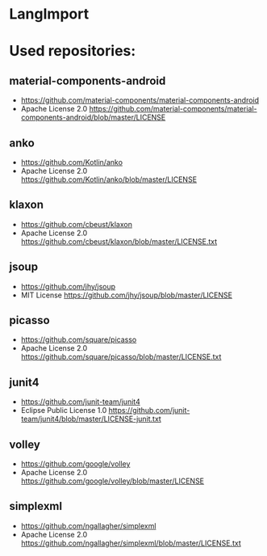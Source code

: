 # LangImport

# Used repositories:
## material-components-android 
* https://github.com/material-components/material-components-android
* Apache License 2.0 https://github.com/material-components/material-components-android/blob/master/LICENSE

## anko
* https://github.com/Kotlin/anko
* Apache License 2.0 https://github.com/Kotlin/anko/blob/master/LICENSE

## klaxon
* https://github.com/cbeust/klaxon
* Apache License 2.0 https://github.com/cbeust/klaxon/blob/master/LICENSE.txt

## jsoup
* https://github.com/jhy/jsoup
* MIT License https://github.com/jhy/jsoup/blob/master/LICENSE

## picasso
* https://github.com/square/picasso
* Apache License 2.0 https://github.com/square/picasso/blob/master/LICENSE.txt

## junit4
* https://github.com/junit-team/junit4
* Eclipse Public License 1.0 https://github.com/junit-team/junit4/blob/master/LICENSE-junit.txt

## volley
* https://github.com/google/volley
* Apache License 2.0 https://github.com/google/volley/blob/master/LICENSE

## simplexml
* https://github.com/ngallagher/simplexml
* Apache License 2.0  https://github.com/ngallagher/simplexml/blob/master/LICENSE.txt
